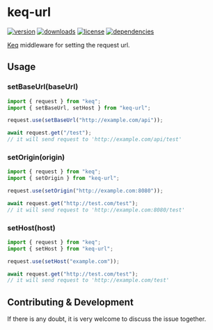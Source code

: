 # keq-url

[![version](https://img.shields.io/npm/v/keq-url.svg?style=for-the-badge)](https://www.npmjs.com/package/keq-url)
[![downloads](https://img.shields.io/npm/dm/keq-url.svg?style=for-the-badge)](https://www.npmjs.com/package/keq-url)
[![license](https://img.shields.io/npm/l/keq-url.svg?style=for-the-badge)](https://www.npmjs.com/package/keq-url)
[![dependencies](https://img.shields.io/librariesio/release/npm/keq-url?style=for-the-badge)](https://www.npmjs.com/package/keq-url)

[Keq](https://github.com/keq-request/keq) middleware for setting the request url.

## Usage

### setBaseUrl(baseUrl)

```typescript
import { request } from "keq";
import { setBaseUrl, setHost } from "keq-url";

request.use(setBaseUrl("http://example.com/api"));

await request.get("/test");
// it will send request to 'http://example.com/api/test'
```

### setOrigin(origin)

```typescript
import { request } from "keq";
import { setOrigin } from "keq-url";

request.use(setOrigin("http://example.com:8080"));

await request.get("http://test.com/test");
// it will send request to 'http://example.com:8080/test'
```

### setHost(host)

```typescript
import { request } from "keq";
import { setHost } from "keq-url";

request.use(setHost("example.com"));

await request.get("http://test.com/test");
// it will send request to 'http://example.com/test'
```

## Contributing & Development

If there is any doubt, it is very welcome to discuss the issue together.
